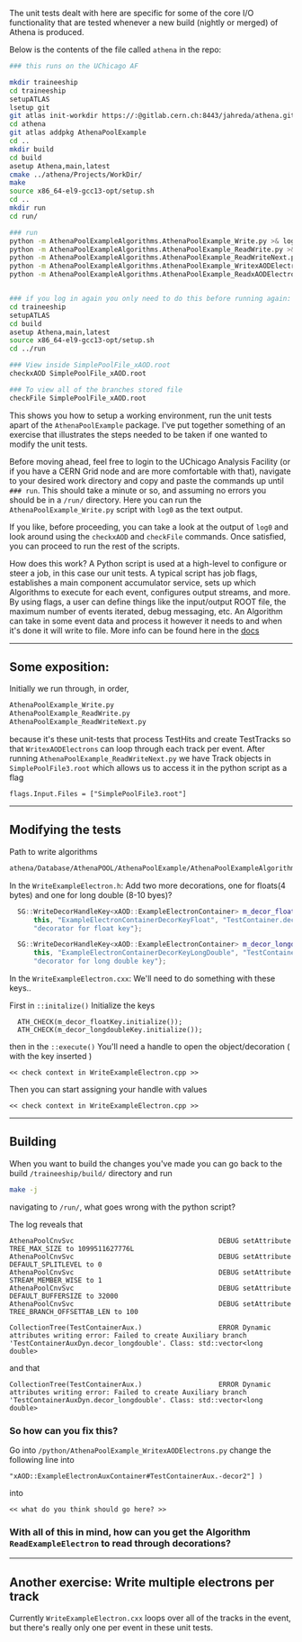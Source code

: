 The unit tests dealt with here are specific for some of the core I/O functionality that are tested whenever a new build (nightly or merged) of Athena is produced.

Below is the contents of the file called `athena` in the repo:  

```bash
### this runs on the UChicago AF

mkdir traineeship
cd traineeship
setupATLAS
lsetup git
git atlas init-workdir https://:@gitlab.cern.ch:8443/jahreda/athena.git
cd athena
git atlas addpkg AthenaPoolExample
cd ..
mkdir build
cd build
asetup Athena,main,latest
cmake ../athena/Projects/WorkDir/
make
source x86_64-el9-gcc13-opt/setup.sh
cd ..
mkdir run
cd run/

### run
python -m AthenaPoolExampleAlgorithms.AthenaPoolExample_Write.py >& log0
python -m AthenaPoolExampleAlgorithms.AthenaPoolExample_ReadWrite.py >& log1
python -m AthenaPoolExampleAlgorithms.AthenaPoolExample_ReadWriteNext.py > log2
python -m AthenaPoolExampleAlgorithms.AthenaPoolExample_WritexAODElectrons.py >& log3
python -m AthenaPoolExampleAlgorithms.AthenaPoolExample_ReadxAODElectrons.py >& log4


### if you log in again you only need to do this before running again:
cd traineeship
setupATLAS
cd build
asetup Athena,main,latest
source x86_64-el9-gcc13-opt/setup.sh
cd ../run

### View inside SimplePoolFile_xAOD.root
checkxAOD SimplePoolFile_xAOD.root

### To view all of the branches stored file
checkFile SimplePoolFile_xAOD.root

```


This shows you how to setup a working environment, run the unit tests apart of the `AthenaPoolExample` package. I've put together something of an exercise that illustrates the steps needed to be taken if one wanted to modify the unit tests.

Before moving ahead, feel free to login to the UChicago Analysis Facility (or if you have a CERN Grid node and are more comfortable with that), navigate to your desired work directory and copy and paste the commands up until `### run`.  This should take a minute or so, and assuming no errors you should be in a `/run/` directory. Here you can run the `AthenaPoolExample_Write.py` script with `log0` as the text output. 

If you like, before proceeding, you can take a look at the output of `log0` and look around using the `checkxAOD` and `checkFile` commands. Once satisfied, you can proceed to run the rest of the scripts. 

How does this work? A Python script is used at a high-level to configure or steer a job, in this case our unit tests. A typical script has job flags, establishes a main component accumulator service, sets up which Algorithms to execute for each event, configures output streams, and more. By using flags, a user can define things like the input/output ROOT file, the maximum number of events iterated, debug messaging, etc. An Algorithm can take in some event data and process it however it needs to and when it's done it will write to file. More info can be found here in the [docs](https://atlassoftwaredocs.web.cern.ch/athena/configuration/)


---
## Some exposition: 

Initially we run through, in order, 
```bash
AthenaPoolExample_Write.py 
AthenaPoolExample_ReadWrite.py
AthenaPoolExample_ReadWriteNext.py
```
 because it's these unit-tests that process TestHits and create TestTracks so that `WritexAODElectrons` can loop through each track per event. After running `AthenaPoolExample_ReadWriteNext.py` we have Track objects in `SimplePoolFile3.root` which allows us to access it in the python script as a flag
```
flags.Input.Files = ["SimplePoolFile3.root"]
```



---
## Modifying the tests

Path to write algorithms
```bash
athena/Database/AthenaPOOL/AthenaPoolExample/AthenaPoolExampleAlgorithms/src
```

In the `WriteExampleElectron.h`: 
Add two more decorations, one for floats(4 bytes) and one for long double (8-10 byes)? 
```c++
  SG::WriteDecorHandleKey<xAOD::ExampleElectronContainer> m_decor_floatKey{
      this, "ExampleElectronContainerDecorKeyFloat", "TestContainer.decor_float",
      "decorator for float key"};

  SG::WriteDecorHandleKey<xAOD::ExampleElectronContainer> m_decor_longdoubleKey{
      this, "ExampleElectronContainerDecorKeyLongDouble", "TestContainer.decor_longdouble",
      "decorator for long double key"};
```

In the `WriteExampleElectron.cxx`:
We'll need to do something with these keys..

First in `::initalize()`
Initialize the keys
```
  ATH_CHECK(m_decor_floatKey.initialize());
  ATH_CHECK(m_decor_longdoubleKey.initialize());
```

then in the `::execute()`
You'll need a handle to open the object/decoration ( with the key inserted )
```
<< check context in WriteExampleElectron.cpp >>
```

Then you can start assigning your handle with values 
```
<< check context in WriteExampleElectron.cpp >>
```

---
## Building

When you want to build the changes you've made you can go back to the build `/traineeship/build/` directory and run
```bash
make -j
```

navigating to `/run/`, what goes wrong with the python script? 

The log reveals that 
```
AthenaPoolCnvSvc                                    DEBUG setAttribute TREE_MAX_SIZE to 1099511627776L
AthenaPoolCnvSvc                                    DEBUG setAttribute DEFAULT_SPLITLEVEL to 0
AthenaPoolCnvSvc                                    DEBUG setAttribute STREAM_MEMBER_WISE to 1
AthenaPoolCnvSvc                                    DEBUG setAttribute DEFAULT_BUFFERSIZE to 32000
AthenaPoolCnvSvc                                    DEBUG setAttribute TREE_BRANCH_OFFSETTAB_LEN to 100
```
```
CollectionTree(TestContainerAux.)                   ERROR Dynamic attributes writing error: Failed to create Auxiliary branch 'TestContainerAuxDyn.decor_longdouble'. Class: std::vector<long double>
```
and that
```
CollectionTree(TestContainerAux.)                   ERROR Dynamic attributes writing error: Failed to create Auxiliary branch 'TestContainerAuxDyn.decor_longdouble'. Class: std::vector<long double>
```

### So how can you fix this? 

Go into `/python/AthenaPoolExample_WritexAODElectrons.py`
change the following line into 
```
"xAOD::ExampleElectronAuxContainer#TestContainerAux.-decor2"] )
```
into
```
<< what do you think should go here? >>
```


### With all of this in mind, how can you get the Algorithm `ReadExampleElectron` to read through decorations?

---

## Another exercise: Write multiple electrons per track

Currently `WriteExampleElectron.cxx` loops over all of the tracks in the event, but there's really only one per event in these unit tests. 